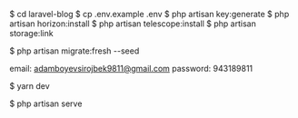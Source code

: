$ cd laravel-blog
$ cp .env.example .env
$ php artisan key:generate
$ php artisan horizon:install
$ php artisan telescope:install
$ php artisan storage:link

$ php artisan migrate:fresh --seed

email: adamboyevsirojbek9811@gmail.com
password: 943189811

$ yarn dev

$ php artisan serve
